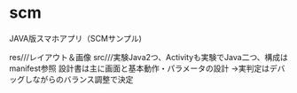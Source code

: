 # scm
JAVA版スマホアプリ（SCMサンプル)

res///レイアウト＆画像
src///実験Java2つ、Activityも実験でJava二つ、構成はmanifest参照
設計書は主に画面と基本動作・パラメータの設計
→実判定はデバッグしながらのバランス調整で決定
